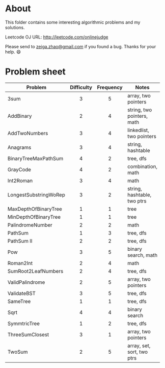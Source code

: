 About
========

This folder contains some interesting algorithmic problems and my solutions. 

Leetcode OJ URL: http://leetcode.com/onlinejudge

Please send to zeiga.zhao@gmail.com if you found a bug. Thanks for your help. :smile:


Problem sheet
==========
| Problem               | Difficulty  | Frequency  | Notes                        |
| --------------------- |:-----------:| :---------:| -----------------------------|
| 3sum                  | 3           | 5          | array, two pointers          |
| AddBinary             | 2           | 4          | string, two pointers, math   |
| AddTwoNumbers         | 3           | 4          | linkedlist, two pointers     |
| Anagrams              | 3           | 4          | string, hashtable            |
| BinaryTreeMaxPathSum  | 4           | 2          | tree, dfs                    |
| GrayCode              | 4           | 2          | combination, math            |
| Int2Roman             | 3           | 4          | math                         |
| LongestSubstringWoRep | 3           | 2          | string, hashtable, two ptrs  |
| MaxDepthOfBinaryTree  | 1           | 1          | tree                         |
| MinDepthOfBinaryTree  | 1           | 1          | tree                         |
| PalindromeNumber      | 2           | 2          | math                         |
| PathSum               | 1           | 3          | tree, dfs                    |
| PathSum II            | 2           | 2          | tree, dfs                    |
| Pow                   | 3           | 5          | binary search, math          |
| Roman2Int             | 2           | 4          | math                         |
| SumRoot2LeafNumbers   | 2           | 4          | tree, dfs                    |
| ValidPalindrome       | 2           | 5          | array, two pointers          |
| ValidateBST           | 3           | 5          | tree, dfs                    |         
| SameTree              | 1           | 1          | tree, dfs                    |
| Sqrt                  | 4           | 4          | binary search                |
| SymmtricTree          | 1           | 2          | tree, dfs                    |
| ThreeSumClosest       | 3           | 1          | array, two pointers          |
| TwoSum                | 2           | 5          | array, set, sort, two ptrs   |
